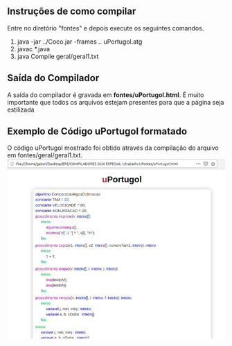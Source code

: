 Instruções de como compilar
---
Entre no diretório "fontes" e depois execute os seguintes comandos.

1. java -jar ../Coco.jar -frames .. uPortugol.atg
2. javac *.java
3. java Compile geral/geral1.txt

Saída do Compilador
---
A saída do compilador é gravada em **fontes/uPortugol.html**.
É muito importante que todos os arquivos estejam presentes para que a página seja estilizada


Exemplo de Código uPortugol formatado
---
O código uPortugol mostrado foi obtido através da compilação do arquivo em fontes/geral/geral1.txt.
![uPortugol-formatado-exemplo](https://raw.githubusercontent.com/gabsrl/uPortugolHTMLViwer/master/exemplo.png?token=AI6NQQCJWJ7HLDMOL2QEWDS72SSTW)